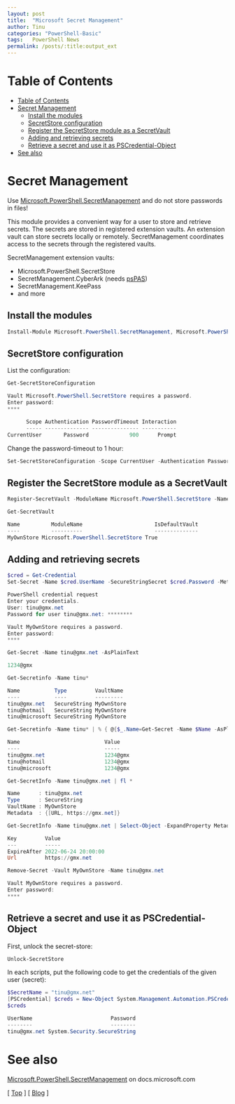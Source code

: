 ```yaml
---
layout: post
title:  "Microsoft Secret Management"
author: Tinu
categories: "PowerShell-Basic"
tags:   PowerShell News
permalink: /posts/:title:output_ext
---
```


# Table of Contents

- [Table of Contents](#table-of-contents)
- [Secret Management](#secret-management)
  - [Install the modules](#install-the-modules)
  - [SecretStore configuration](#secretstore-configuration)
  - [Register the SecretStore module as a SecretVault](#register-the-secretstore-module-as-a-secretvault)
  - [Adding and retrieving secrets](#adding-and-retrieving-secrets)
  - [Retrieve a secret and use it as PSCredential-Object](#retrieve-a-secret-and-use-it-as-pscredential-object)
- [See also](#see-also)

# Secret Management

Use [Microsoft.PowerShell.SecretManagement](https://docs.microsoft.com/en-us/powershell/module/microsoft.powershell.secretmanagement/?view=ps-modules) and do not store passwords in files!

This module provides a convenient way for a user to store and retrieve secrets. The secrets are stored in registered extension vaults. An extension vault can store secrets locally or remotely. SecretManagement coordinates access to the secrets through the registered vaults.

SecretManagement extension vaults:

- Microsoft.PowerShell.SecretStore
- SecretManagement.CyberArk (needs [psPAS](https://github.com/pspete/psPAS))
- SecretManagement.KeePass
- and more

## Install the modules

````powershell
Install-Module Microsoft.PowerShell.SecretManagement, Microsoft.PowerShell.SecretStore
````

## SecretStore configuration

List the configuration:

````powershell
Get-SecretStoreConfiguration

Vault Microsoft.PowerShell.SecretStore requires a password.
Enter password:
****

      Scope Authentication PasswordTimeout Interaction
      ----- -------------- --------------- -----------
CurrentUser       Password             900      Prompt
````

Change the password-timeout to 1 hour:

````powershell
Set-SecretStoreConfiguration -Scope CurrentUser -Authentication Password -PasswordTimeout 3600 -Interaction Prompt
````


## Register the SecretStore module as a SecretVault

````powershell
Register-SecretVault -ModuleName Microsoft.PowerShell.SecretStore -Name MyOwnStore

Get-SecretVault

Name          ModuleName                       IsDefaultVault
----          ----------                       --------------
MyOwnStore Microsoft.PowerShell.SecretStore True
````

## Adding and retrieving secrets

````powershell
$cred = Get-Credential
Set-Secret -Name $cred.UserName -SecureStringSecret $cred.Password -Metadata @{ URL = 'https://gmx.net' } 

PowerShell credential request
Enter your credentials.
User: tinu@gmx.net
Password for user tinu@gmx.net: ********

Vault MyOwnStore requires a password.
Enter password:
****
````

````powershell
Get-Secret -Name tinu@gmx.net -AsPlainText

1234@gmx
````

````powershell
Get-Secretinfo -Name tinu*

Name           Type         VaultName
----           ----         ---------
tinu@gmx.net   SecureString MyOwnStore
tinu@hotmail   SecureString MyOwnStore
tinu@microsoft SecureString MyOwnStore
````

````powershell
Get-Secretinfo -Name tinu* | % { @{$_.Name=Get-Secret -Name $Name -AsPlainText} }

Name                           Value
----                           -----
tinu@gmx.net                   1234@gmx
tinu@hotmail                   1234@gmx
tinu@microsoft                 1234@gmx
````

````powershell
Get-SecretInfo -Name tinu@gmx.net | fl *

Name      : tinu@gmx.net
Type      : SecureString
VaultName : MyOwnStore
Metadata  : {[URL, https://gmx.net]}
````

````powershell
Get-SecretInfo -Name tinu@gmx.net | Select-Object -ExpandProperty Metadata

Key         Value
---         -----
ExpireAfter 2022-06-24 20:00:00
Url         https://gmx.net
````

````powershell
Remove-Secret -Vault MyOwnStore -Name tinu@gmx.net

Vault MyOwnStore requires a password.
Enter password:
****
````

## Retrieve a secret and use it as PSCredential-Object

First, unlock the secret-store:

````powershell
Unlock-SecretStore
````

In each scripts, put the following code to get the credentials of the given user (secret):

````powershell
$SecretName = "tinu@gmx.net"
[PSCredential] $creds = New-Object System.Management.Automation.PSCredential $SecretName , (Get-Secret -Name $SecretName)
$creds

UserName                         Password
--------                         --------
tinu@gmx.net System.Security.SecureString
````

# See also

[Microsoft.PowerShell.SecretManagement](https://docs.microsoft.com/en-us/powershell/module/microsoft.powershell.secretmanagement/?view=ps-modules/) on docs.microsoft.com

[ [Top](#table-of-contents) ] [ [Blog](../categories.html) ]